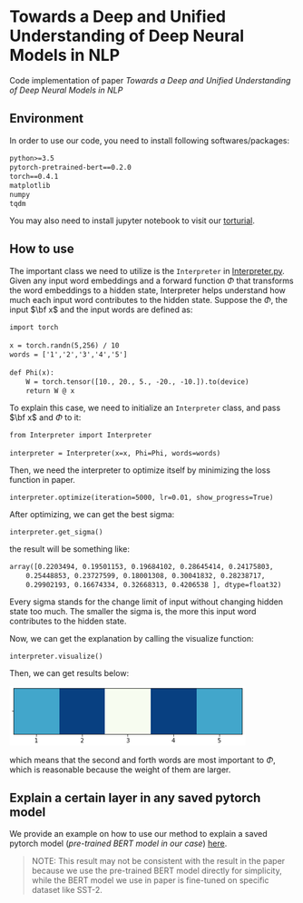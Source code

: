 # Towards a Deep and Unified Understanding of Deep Neural Models in NLP

Code implementation of paper *Towards a Deep and Unified Understanding of Deep Neural Models in NLP*

## Environment

In order to use our code, you need to install following softwares/packages:

```
python>=3.5
pytorch-pretrained-bert==0.2.0
torch==0.4.1
matplotlib
numpy
tqdm
```

You may also need to install jupyter notebook to visit our [torturial](Torturial.ipynb).

## How to use

The important class we need to utilize is the `Interpreter` in [Interpreter.py](Interpreter.py). Given any input word embeddings and a forward function $\Phi$ that transforms the word embeddings to a hidden state, Interpreter helps understand how much each input word contributes to the hidden state. Suppose the $\Phi$, the input $\bf x$ and the input words are defined as:
```
import torch

x = torch.randn(5,256) / 10
words = ['1','2','3','4','5']

def Phi(x):
    W = torch.tensor([10., 20., 5., -20., -10.]).to(device)
    return W @ x
```

To explain this case, we need to initialize an `Interpreter` class, and pass $\bf x$ and $\Phi$ to it:
```
from Interpreter import Interpreter

interpreter = Interpreter(x=x, Phi=Phi, words=words)
```
Then, we need the interpreter to optimize itself by minimizing the loss function in paper.
```
interpreter.optimize(iteration=5000, lr=0.01, show_progress=True)
```
After optimizing, we can get the best sigma:
```
interpreter.get_sigma()
```
the result will be something like:
```
array([0.2203494, 0.19501153, 0.19684102, 0.28645414, 0.24175803,
    0.25448853, 0.23727599, 0.18001308, 0.30041832, 0.28238717,
    0.29902193, 0.16674334, 0.32668313, 0.4206538 ], dtype=float32)
```
Every sigma stands for the change limit of input without changing hidden state too much. The smaller the sigma is, the more this input word contributes to the hidden state.

Now, we can get the explanation by calling the visualize function:
```
interpreter.visualize()
```
Then, we can get results below:

![](img/result.PNG)

which means that the second and forth words are most important to $\Phi$, which is reasonable because the weight of them are larger.

## Explain a certain layer in any saved pytorch model

We provide an example on how to use our method to explain a saved pytorch model (*pre-trained BERT model in our case*) [here](Torturial_BERT.ipynb). 
> NOTE: This result may not be consistent with the result in the paper because  we use the pre-trained BERT model directly for simplicity, while the BERT model we use in paper is fine-tuned on specific dataset like SST-2.
